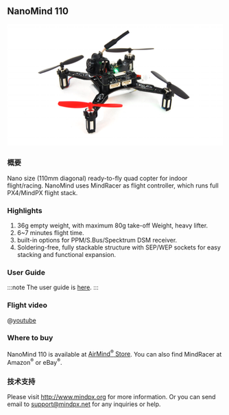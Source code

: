 ## NanoMind 110

![nanomind 11](../../assets/hardware/hardware-nanomind110.png)

### 概要

Nano size (110mm diagonal) ready-to-fly quad copter for indoor flight/racing. NanoMind uses MindRacer as flight controller, which runs full PX4/MindPX flight stack.

### Highlights

1. 36g empty weight, with maximum 80g take-off Weight, heavy lifter.
2. 6~7 minutes flight time.
3. built-in options for PPM/S.Bus/Specktrum DSM receiver.
4. Soldering-free, fully stackable structure with SEP/WEP sockets for easy stacking and functional expansion.

### User Guide

:::note
The user guide is [here](http://mindpx.net/assets/accessories/NanoMind_110_user_manual.pdf).
:::

### Flight video

@[youtube](https://youtu.be/bLtKa--Buic)

### Where to buy

NanoMind 110 is available at [AirMind<sup>&reg;</sup> Store](http://drupal.xitronet.com/?q=catalog). You can also find MindRacer at Amazon<sup>&reg;</sup> or eBay<sup>&reg;</sup>.

### 技术支持

Please visit http://www.mindpx.org for more information. Or you can send email to [support@mindpx.net](mailto:support@mindpx.net) for any inquiries or help.
